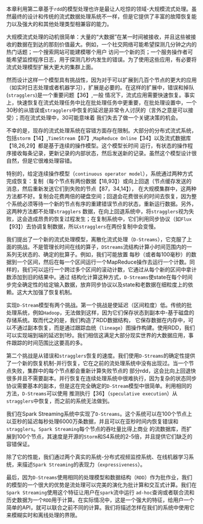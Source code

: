 本章利用第二章基于`rdd`的模型处理也许是最让人吃惊的领域-大规模流式处理。虽然最终的设计和传统的流式数据处理系统不一样，但是它提供了丰富的故障恢复能力以及强大的和其他处理类型相兼容的能力。

大规模流式处理的动机很简单：大量的“大数据”在某一时间被接收，并且这些被接收的数据在到达的那刻价值最大。例如，一个社交网络可能希望探测几分钟之内的热门话题；一个搜索网站可能建模哪个用户
访问一个新的页；一个服务操作者可能希望监控程序日志，用于探测几秒内发生的错误。为了使用这些应用，有必要将流式处理模型扩展大更大的集群上面。

然而设计这样一个模型具有挑战性，因为对于可以扩展到几百个节点的更大的应用（如实时日志处理或者机器学习），扩展是必要的。在这样的扩展中，错误和掉队(`stragglers`)是一个重要问题【36】,一般
情况下，流式应用需要快速恢复。事实上，快速恢复在流式处理任务中比在批处理任务中更重要，在批处理设置中，一个30秒的从错误或`stragglers`中恢复的延迟是非常令人讨厌的（言外之意是可以接受）；而在流式处理中，30可能意味着
我们失去了做一个关键决策的机会。

不幸的是，现存的流式处理系统在容错方面存在限制。大部分的分布式流式系统，包括`storm`【14】,`TimeStream`【87】,`MapReduce Online`【34】以及流式数据库【18,26,29】都是基于连续的操作模型。这个模型长时间
运行，有状态的操作程序接收每条记录，更新记录的内部状态，然后发送新的记录。虽然这个模型设计很自然，但是它很难处理容错。

特别的，给定连续操作模型（`continuous operator model`），系统通过两种方式完成恢复：复制（每个节点有两份数据【18,93】）或向上回退（节点缓存发送的消息，然后重新发送它们到失败的节点【87，34,14】），
在大规模集群中，这两种方法都不好。复制会花费两倍的硬盘空间；回退会花费很长的时间去恢复，因为整个系统必须等待一个新的节点有序的重建错误节点的状态，重新运行数据。另外，这两种方法都不处理`stragglers`
数据，在向上回退系统中，将`stragglers`视为失败，这会造成昂贵的恢复过程发生；在复制系统中，它们利用同步协议（如`Flux`【93】）去协调复制数据，所以`stragglers`在两份复制中会变慢。

我们提出了一个新的流式处理模型，离散化流式处理（`D-Streams`），它克服了上面的挑战。不是管理长时间在线的算子，`DStreams`流结构计算小时间范围内的一系列无状态的、确定的批算子。例如，我们可能放置
每秒（或者每100毫秒）的数据到一个区间，然后在每一个区间运行一个MapReduce操作去运行一个计数。同样的，我们可以运行一个跨过多个区间的滚动计数，它通过从每个新的区间中拿计数添加到旧的结果中。通过
结构化计算这种方式，`D-Streams`使state在每个时间步完全确定性的给定输入数据，放弃同步协议以及state和老数据在细粒度上的依赖。这大大加强了恢复机制。

实现`D-Stream`模型有两个挑战。第一个挑战是使延迟（区间粒度）低。传统的批处理系统，例如`Hadoop`，无法做到这样，因为它们保存状态到副本中-基于磁盘的存储系统。取而代之的是，我们构造了RDD数据结构，
它保存数据在内存中，可以不通过副本恢复，而是通过跟踪血统（`lineage`）图操作构建。使用RDD，我们可以实现端到端的延迟到1秒。我们相信这满足大部分现实世界的大数据应用，事件跟踪的时间范围比这要高的多。

第二个挑战是从错误和`stragglers`恢复的速度。我们使用`D-Streams`的确定性提供了一个新的恢复机制-并行恢复，它在之前的流处理系统中没有出现过。当一个节点失败，集群中的每个节点都会重新计算失败节点的
部分rdd，这会比向上回退快很多并且不需要副本。并行恢复在连续处理系统中很难执行，因为复杂的状态同步协议需要基本的副本，但是这在完全确定的`D-Stream`模型中很简单。利用相同的方法，`D-Streams`可以使用
推测执行【36】（`speculative execution`）从`stragglers`中恢复，而之前的系统无法做到。

我们在Spark Streaming系统中实现了`D-Streams`。这个系统可以在100个节点上以亚秒的延迟每秒处理6000万条数据，并且可以在亚秒时间内恢复错误和`stragglers`。`Spark Streaming`每个节点的吞吐量比得上商业
的流数据库，而扩展到100个节点，其速度是开源的`Storm`和S4系统的2-5倍，并且提供它们缺乏的容错保证。

除了它的性能，我们通过两个真实的系统-分布式视频监控系统、在线机器学习系统，来描述`Spark Streaming`的表现力（`expressiveness`）。

最后，因为`D-Streams`使用相同的处理模型和数据结构（`RDD`）作为批作业，我们的模型的一个很大的优势是流处理可以完美的演化为批计算和交互式计算。我们在`Spark Streaming`使用这个特征让用户在`spark`流中运行
`ad-hoc`查询或者联合流和历史数据为一个`RDD`用于计算。在实际情况中，这是一个强大的特征，给用户一个简单的API，就可以联合之前不同的计算。我们将描述怎样在我们的系统中使用它来模糊实时和离线处理的界限。